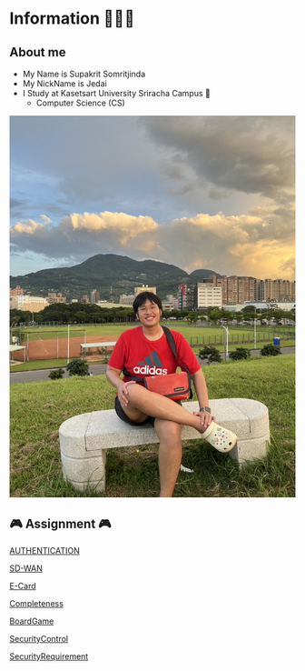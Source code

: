 # Information 👨🏼‍🦱

## About me

- My Name is Supakrit Somritjinda
- My NickName is Jedai
- I Study at Kasetsart University Sriracha Campus 🏫
    - Computer Science (CS)

![alt text](./assets/Jedai.JPG)

## 🎮 Assignment 🎮

[AUTHENTICATION](authentication)

[SD-WAN](SD-WAN)

[E-Card](e-card)

[Completeness](completeness)

[BoardGame](boardGame)

[SecurityControl](security-Control)

[SecurityRequirement](security-requirement)
